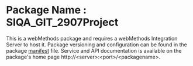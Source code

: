 # Package Name : SIQA_GIT_2907Project
This is a webMethods package and requires a webMethods Integration Server to host it. Package versioning and configuration can be found in the package [manifest](./SIQA_GIT_2907Project/manifest.v3) file. Service and API documentation is available on the package's home page http://&lt;server&gt;:&lt;port&gt;/&lt;packagename>.